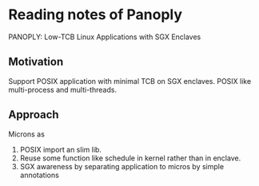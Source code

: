 # Reading notes of Panoply  
PANOPLY: Low-TCB Linux Applications with SGX Enclaves  

## Motivation  
Support POSIX application with minimal TCB on SGX enclaves.
POSIX like multi-process and multi-threads.
## Approach
Microns as
1. POSIX import an slim lib.
2. Reuse some function like schedule in kernel rather than in enclave.
3. SGX awareness by separating application to micros by simple annotations
